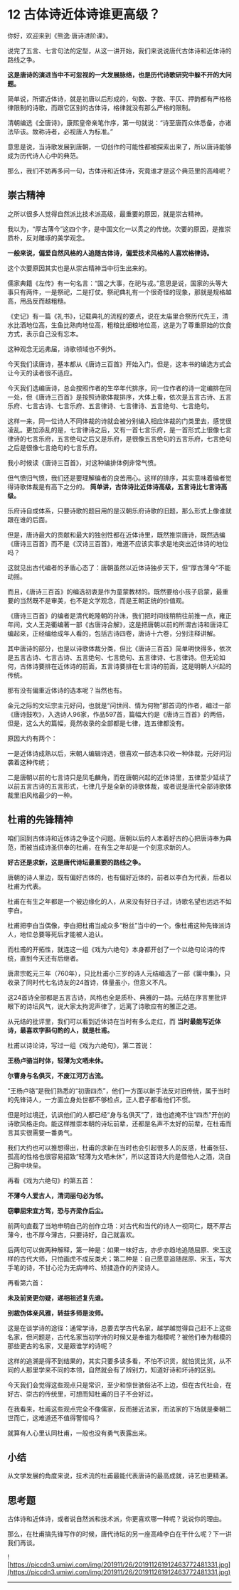 # 12 古体诗近体诗谁更高级？

你好，欢迎来到《熊逸·唐诗进阶课》。

说完了五言、七言句法的定型，从这一讲开始，我们来说说唐代古体诗和近体诗的路线之争。

 **这是唐诗的演进当中不可忽视的一大发展脉络，也是历代诗歌研究中躲不开的大问题。**

简单说，所谓近体诗，就是初唐以后形成的，句数、字数、平仄、押韵都有严格格律限制的诗歌，而跟它区别的古体诗，格律就没有那么严格的限制。

清朝编选《全唐诗》，康熙皇帝亲笔作序，第一句就说：“诗至唐而众体悉备，亦诸法毕该。故称诗者，必视唐人为标准。”

意思是说，当诗歌发展到唐朝，一切创作的可能性都被探索出来了，所以唐诗能够成为历代诗人心中的典范。

那么，我们不妨再多问一句，古体诗和近体诗，究竟谁才是这个典范里的高峰呢？

## 崇古精神

之所以很多人觉得自然派比技术派高级，最重要的原因，就是崇古精神。

我以为，“厚古薄今”这四个字，是中国文化一以贯之的传统。次要的原因，是推崇质朴，反对雕琢的美学观念。

 **一般来说，偏爱自然风格的人追随古体诗，偏爱技术风格的人喜欢格律诗。**

这个次要原因其实也是从崇古精神当中衍生出来的。

儒家典籍《左传》有一句名言：“国之大事，在祀与戎。”意思是说，国家的头等大事只有两件，一是祭祀，二是打仗。祭祀典礼有一个很奇怪的现象，那就是规格越高，用品反而越粗糙。

《史记》有一篇《礼书》，记载典礼的流程的要点，说在太庙里合祭历代先王，清水比酒地位高，生鱼比熟肉地位高，粗粮比细粮地位高，这是为了尊重原始的饮食方式，表示自己没有忘本。

这种观念无远弗届，诗歌领域也不例外。

今天我们读唐诗，基本都从《唐诗三百首》开始入门。但是，这本书的编选方式会让今天的读者很不适应。

今天我们选编唐诗，总会按照作者的生卒年代排序，同一位作者的诗一定编排在同一处，但《唐诗三百首》是按照诗歌体裁排序，大体上看，依次是五言古诗、五言乐府、七言古诗、七言乐府、五言律诗、七言律诗、五言绝句、七言绝句。

这样一来，同一位诗人不同体裁的诗就会被分别编入相应体裁的门类里去，感觉很凌乱。更加添乱的是，七言律诗之后，又有一首七言乐府，是一首形式上很像七言律诗的七言乐府，五言绝句之后又是乐府，是很像五言绝句的五言乐府，七言绝句之后是很像七言绝句的七言乐府。

我小时候读《唐诗三百首》，对这种编排体例非常气愤。

但气愤归气愤，我们还是要理解编者的良苦用心。这样的排序，其实意味着编者觉得诗歌体裁是有高下之分的。 **简单讲，古体诗比近体诗高级，五言诗比七言诗高级。**

乐府诗自成体系，只要诗歌的题目用的是汉朝乐府诗歌的旧题，那么形式上像谁就跟在谁的后面。

但是，唐诗最大的贡献和最大的独创性都在近体诗里，既然推崇唐诗，既然选编《唐诗三百首》而不是《汉诗三百首》，难道不应该实事求是地突出近体诗的地位吗？

这就见出古代编者的矛盾心态了：唐朝虽然以近体诗独步天下，但“厚古薄今”不能动摇。

而且，《唐诗三百首》的编选初衷是作为童蒙教材的。既然要给小孩子启蒙，最重要的当然既不是审美，也不是文学观念，而是王朝正统的价值观。

《唐诗三百首》的编者是清代乾隆朝的孙洙，我们把时间线稍稍往前推一点，雍正年间，文人王尧衢编著一部《古唐诗合解》，这是把唐朝以前的所谓古诗和唐诗汇编起来，正经编给成年人看的，包括古诗四卷，唐诗十六卷，分别注释讲解。

其中唐诗的部分，也是以诗歌体裁分类，但比《唐诗三百首》简单明快得多，依次是五言古诗、七言古诗、五言绝句、七言绝句、五言律诗、七言律诗。但无论如何，古体诗要排在近体诗的前面，五言诗要排在七言诗的前面，这是明朝人兴起的传统。

那有没有偏重近体诗的选本呢？当然也有。

金元之际的文坛宗主元好问，也就是“问世间、情为何物”那首词的作者，编过一部《唐诗鼓吹》，入选诗人96家，作品597首，篇幅大约是《唐诗三百首》的两倍，但是，这么大的篇幅，竟然收录的全部都是七律，连五律都没有。

原因大约有两个：

一是近体诗成熟以后，宋朝人编辑诗选，很喜欢一部选本只收一种体裁，元好问沿袭着这种传统；

二是唐朝以前的七言诗只是凤毛麟角，而在唐朝兴起的近体诗里，五律至少延续了以前五言古诗的五言形式，七律几乎是全新的诗歌体裁，或者说是唐代全部诗歌体裁里旧风格最少的一种。

## 杜甫的先锋精神

咱们回到古体诗和近体诗之争这个问题。唐朝以后的人本着好古的心把唐诗奉为典范，而被当成诗圣供奉的杜甫，在有生之年却是一个刻意求新的人。

 **好古还是求新，这是唐代诗坛最重要的路线之争。**

唐朝的诗人里边，既有偏好古体的，也有偏好近体的，前者以李白为代表，后者以杜甫为代表。

杜甫在有生之年都是一个被边缘化的人，从来没有好日子过，诗歌名望也远远不如李白。

杜甫把李白当偶像，李白把杜甫当成众多“粉丝”当中的一个。像杜甫这种先锋派诗人，地位总要等死后才能被人追认。

而杜甫的开拓性，就连这一组《戏为六绝句》本身都开创了一个以绝句论诗的传统，直到今天还有后继者。

唐肃宗乾元三年（760年），只比杜甫小三岁的诗人元结编选了一部《箧中集》，只收录了同时代七名诗友的24首诗，体量虽小，但意义不凡。

这24首诗全部都是五言古诗，风格也全是质朴、典雅的一路。元结在序言里批评眼下的诗坛风气，说大家太拘泥声律了，远离了诗歌应有的雅正之道。

从元结的批评里，我们可以看到近体诗在当时有多么走红，而 **当时最能写近体诗，最喜欢字斟句酌的人，就是杜甫。**

杜甫以诗论诗，写过一组《戏为六绝句》，第二首说：

 **王杨卢骆当时体，轻薄为文哂未休。**

 **尔曹身与名俱灭，不废江河万古流。**

“王杨卢骆”是我们熟悉的“初唐四杰”，他们一方面以新手法反对旧传统，属于当时的先锋诗人，一方面立身处世都不够检点，正人君子都看他们不惯。

但是时过境迁，讥讽他们的人都已经“身与名俱灭”了，谁也遮掩不住“四杰”开创的诗歌风格走向。能这样推崇本朝的诗坛前辈，还都是名声不太好的前辈，在杜甫而言其实很需要一番勇气。

我们大约也可以推想得出，杜甫的求新在当时也会引起很多人的反感，杜甫张狂、孤高的性格也很容易招致“轻薄为文哂未休”，所以这首诗大约是借他人之酒，浇自己胸中块垒。

再看《戏为六绝句》的第五首：

 **不薄今人爱古人，清词丽句必为邻。**

 **窃攀屈宋宜方驾，恐与齐梁作后尘。**

前两句直截了当地申明自己的创作立场：对古代和当代的诗人一视同仁，既不厚古薄今，也不厚今薄古，只要诗好，自己就喜欢。

后两句可以做两种解释，第一种是：如果一味好古，亦步亦趋地追随屈原、宋玉这样的古代大师，只怕画虎不成反类犬；第二种是：自己愿意追随屈原、宋玉，写大手笔的诗，不甘心沦为无病呻吟、矫揉造作的齐梁诗人。

再看第六首：

 **未及前贤更勿疑，递相祖述复先谁。**

 **别裁伪体亲风雅，转益多师是汝师。**

这是在谈学诗的途径：通常学诗，总要去学古代名家，越学越觉得自己赶不上这些名家，但问题是，古代名家当初学诗的时候又是奉谁为楷模呢？被他们奉为楷模的那些更古的名家，又是跟谁学的诗呢？

这样的追溯是得不到结果的，其实只要多读多看，不怕不识货，就怕货比货，从不同的人那里学来不同的本领，自然就会有了辨别力，知道好诗和坏诗的区别。

今天我们会觉得这些观点只是常识，至少和惊世骇俗沾不上边，但在古代社会，在好古、崇古的传统里，可想而知杜甫的日子不会好过。

在我看来，杜甫这些观点完全不像儒家，反而接近法家，而法家的下场就是秦朝二世而亡，这难道还不值得警惕吗？

就算有人心里认同杜甫，一般也没有勇气表露出来。

## 小结

从文学发展的角度来说，技术流的杜甫最能代表唐诗的最高成就，诗艺也更精湛。

## 思考题

古体诗和近体诗，或者说自然派和技术派，你更喜欢哪一种呢？说说你的理由。

那么，在杜甫搞先锋写作的时候，唐代诗坛的另一座高峰李白在干什么呢？下一讲我们再谈。

![https://piccdn3.umiwi.com/img/201911/26/201911261912463772481331.jpg](https://piccdn3.umiwi.com/img/201911/26/201911261912463772481331.jpg)

---
